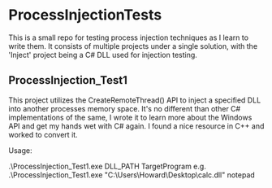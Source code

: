 # ProcessInjectionTests

This is a small repo for testing process injection techniques as I learn to write them. It consists of multiple projects under a single solution, with the 'Inject' project being a C# DLL used for injection testing.



## ProcessInjection_Test1

This project utilizes the CreateRemoteThread() API to inject a specified DLL into another processes memory space. It's no different than other C# implementations of the same, I wrote it to learn more about the Windows API and get my hands wet with C# again. I found a nice resource in C++ and worked to convert it.


Usage:

  .\ProcessInjection_Test1.exe DLL_PATH TargetProgram
  e.g.
    .\ProcessInjection_Test1.exe "C:\\Users\\Howard\\Desktop\\calc.dll" notepad
